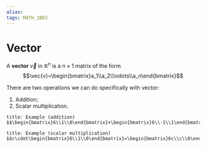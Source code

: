 ```yaml
---
alias:
tags: MATH_1B03
---
```

# Vector
A **vector** $\vec{v}$ in $\mathbb{R}^n$ is a $n\times 1$ matrix of the form $$\vec{v}=\begin{bmatrix}a_1\\a_2\\\vdots\\a_n\end{bmatrix}$$

There are two operations we can do specifically with vector:
1. Addition;
2. Scalar multiplication.

```ad-example
title: Example (addition)
$$\begin{bmatrix}6\\1\\0\end{bmatrix}+\begin{bmatrix}6\\-1\\1\end{bmatrix}=\begin{bmatrix}12\\0\\1\end{bmatrix}$$
```

```ad-example
title: Example (scalar multiplication)
$$c\cdot\begin{bmatrix}6\\1\\0\end{bmatrix}=\begin{bmatrix}6c\\c\\0\end{bmatrix}$$
```